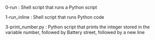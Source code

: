 0-run :	Shell script that runs a Python script

1-run_inline :	Shell script that runs Python code

3-print_number.py : Python script that prints the integer stored in the variable number, followed by Battery street, followed by a new line
